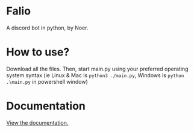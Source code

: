 # Falio
A discord bot in python, by Noer.

# How to use?
Download all the files.
Then, start main.py using your preferred operating system syntax (ie Linux & Mac is `python3 ./main.py`, Windows is `python .\main.py` in powershell window)

# Documentation
[View the documentation.](https://xnoerplayscodes.github.io/docs.html)
